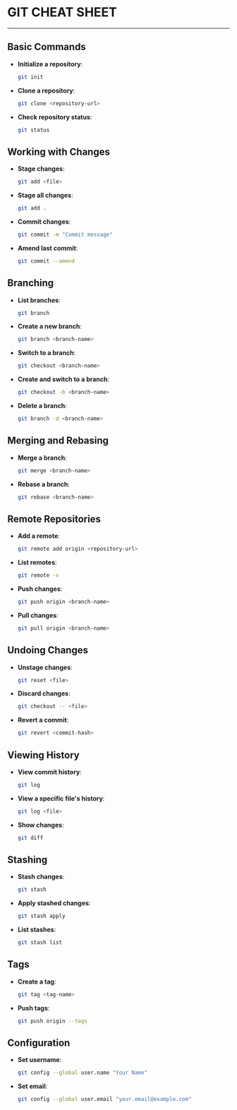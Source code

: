 # GIT CHEAT SHEET

---

## Basic Commands
- **Initialize a repository**:  
    ```bash
    git init
    ```
- **Clone a repository**:  
    ```bash
    git clone <repository-url>
    ```
- **Check repository status**:  
    ```bash
    git status
    ```

## Working with Changes
- **Stage changes**:  
    ```bash
    git add <file>
    ```
- **Stage all changes**:  
    ```bash
    git add .
    ```
- **Commit changes**:  
    ```bash
    git commit -m "Commit message"
    ```
- **Amend last commit**:  
    ```bash
    git commit --amend
    ```

## Branching
- **List branches**:  
    ```bash
    git branch
    ```
- **Create a new branch**:  
    ```bash
    git branch <branch-name>
    ```
- **Switch to a branch**:  
    ```bash
    git checkout <branch-name>
    ```
- **Create and switch to a branch**:  
    ```bash
    git checkout -b <branch-name>
    ```
- **Delete a branch**:  
    ```bash
    git branch -d <branch-name>
    ```

## Merging and Rebasing
- **Merge a branch**:  
    ```bash
    git merge <branch-name>
    ```
- **Rebase a branch**:  
    ```bash
    git rebase <branch-name>
    ```

## Remote Repositories
- **Add a remote**:  
    ```bash
    git remote add origin <repository-url>
    ```
- **List remotes**:  
    ```bash
    git remote -v
    ```
- **Push changes**:  
    ```bash
    git push origin <branch-name>
    ```
- **Pull changes**:  
    ```bash
    git pull origin <branch-name>
    ```

## Undoing Changes
- **Unstage changes**:  
    ```bash
    git reset <file>
    ```
- **Discard changes**:  
    ```bash
    git checkout -- <file>
    ```
- **Revert a commit**:  
    ```bash
    git revert <commit-hash>
    ```

## Viewing History
- **View commit history**:  
    ```bash
    git log
    ```
- **View a specific file's history**:  
    ```bash
    git log <file>
    ```
- **Show changes**:  
    ```bash
    git diff
    ```

## Stashing
- **Stash changes**:  
    ```bash
    git stash
    ```
- **Apply stashed changes**:  
    ```bash
    git stash apply
    ```
- **List stashes**:  
    ```bash
    git stash list
    ```

## Tags
- **Create a tag**:  
    ```bash
    git tag <tag-name>
    ```
- **Push tags**:  
    ```bash
    git push origin --tags
    ```

## Configuration
- **Set username**:  
    ```bash
    git config --global user.name "Your Name"
    ```
- **Set email**:  
    ```bash
    git config --global user.email "your.email@example.com"
    ```
